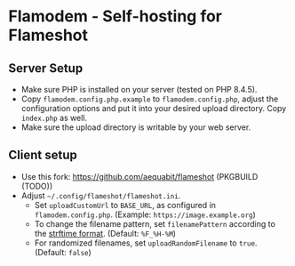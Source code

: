 # Flamodem - Self-hosting for Flameshot

## Server Setup
- Make sure PHP is installed on your server (tested on PHP 8.4.5).
- Copy `flamodem.config.php.example` to `flamodem.config.php`, adjust the configuration options and put it into your desired upload directory. Copy `index.php` as well.
- Make sure the upload directory is writable by your web server.

## Client setup
- Use this fork: https://github.com/aequabit/flameshot (PKGBUILD (TODO))
- Adjust `~/.config/flameshot/flameshot.ini`.
  - Set `uploadCustomUrl` to `BASE_URL`, as configured in `flamodem.config.php`. (Example: `https://image.example.org`)
  - To change the filename pattern, set `filenamePattern` according to the [strftime format](https://en.cppreference.com/w/cpp/chrono/c/strftime). (Default: `%F_%H-%M`)
  - For randomized filenames, set `uploadRandomFilename` to `true`. (Default: `false`)